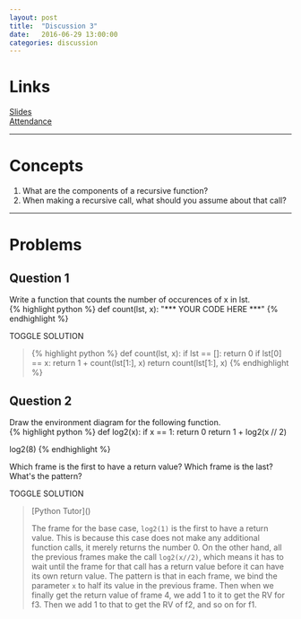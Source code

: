 ```yaml
---
layout: post
title:  "Discussion 3"
date:   2016-06-29 13:00:00
categories: discussion
---
```


# Links  
[Slides](https://docs.google.com/presentation/d/1Clr0cPcLZGDu20ajLVRAVdkVEqH58EfBfYd9482Hiog/edit?usp=sharing)  
[Attendance](https://docs.google.com/forms/d/1P0_q7PT0JPxOf1_NSS5Ww_CO4p_Il2CP-1nbHDQixl8/viewform)

---

# Concepts  
1. What are the components of a recursive function? 
2. When making a recursive call, what should you assume about that call?

---

# Problems  

## Question 1   
Write a function that counts the number of occurences of x in lst.  
{% highlight python %}
def count(lst, x):
    "*** YOUR CODE HERE ***"
{% endhighlight %}

<a class="btn btn-default solution-toggle">TOGGLE SOLUTION</a>

<blockquote class="solution">
{% highlight python %}
def count(lst, x):
    if lst == []:
        return 0
    if lst[0] == x:
        return 1 + count(lst[1:], x)
    return count(lst[1:], x)
{% endhighlight %}
</blockquote>

## Question 2  
Draw the environment diagram for the following function.  
{% highlight python %}
def log2(x):
    if x == 1:
        return 0
    return 1 + log2(x // 2)

log2(8)
{% endhighlight %}

Which frame is the first to have a return value? Which frame is the last? What's the pattern?

<a class="btn btn-default solution-toggle-2">TOGGLE SOLUTION</a>

<blockquote class="solution-2">
[Python Tutor]()   

The frame for the base case, <code>log2(1)</code> is the first to have a return value. This is because this case does not make any additional function calls, it merely returns the number 0. On the other hand, all the previous frames make the call <code>log2(x//2)</code>, which means it has to wait until the frame for that call has a return value before it can have its own return value. The pattern is that in each frame, we bind the parameter <code>x</code> to half its value in the previous frame. Then when we finally get the return value of frame 4, we add 1 to it to get the RV for f3. Then we add 1 to that to get the RV of f2, and so on for f1.
</blockquote>


<!-- The following code is loaded into the Python interpreter.

{% highlight python %}
def mid(term):
    def to(night):
        if night[-1] == term:
            return night
        return lambda next: to(night + " " + next)
    return to
{% endhighlight %}

---

### Question 1
What will the following lines output (executed in order in the same session)? Write `Error` if you think the code will error and `Function` if you think a function object representation will be output.

{% highlight python %}
>>> exclamation = mid("!")

>>> x = exclamation("The")("midterm")("is tonight")

>>> x("!")

>>> exclamation("Ugh!")("I’m gonna fail.")

>>> exclamation("How")("should I")("study?")

>>> f = lambda take: exclamation("I’m")("gonna")(take)("the")("midterm!")

>>> f("ace")

{% endhighlight %}

<a class="btn btn-default solution-toggle">TOGGLE SOLUTION</a>

<blockquote class="solution">{% highlight python %}
>>> exclamation = mid("!")
>>> x = exclamation("The")("midterm")("is tonight")
>>> x("!")
'The midterm is tonight !'
>>> exclamation("Ugh!")("I’m gonna fail.") # TypeError: 'str' object is not callable
Error
>>> exclamation("How")("should I")("study?")
Function
>>> f = lambda take: exclamation("I’m")("gonna")(take)("the")("midterm!")
>>> f("ace")
'I’m gonna ace the midterm!'
{% endhighlight %}
</blockquote>

---

### Question 2  
Fill in the blank to get the following output (you may have to add more parentheses).

{% highlight python %}
>>> mid(________________________________)
"I love 61A! It's the cooliest class ever."
{% endhighlight %}

<a class="btn btn-default solution-toggle-2">TOGGLE SOLUTION</a>

<blockquote class="solution-2">{% highlight python %}
mid(".")("I love 61A! It's the cooliest class ever.")
{% endhighlight %}
</blockquote> -->
